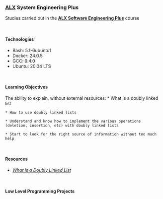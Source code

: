 ### [ALX](https://www.alxafrica.com/) System Engineering Plus

Studies carried out in the **[ALX Software Engineering Plus](https://www.alxafrica.com/software-engineering-plus/)** course

<br />

#### Technologies

* Bash:     5.1-6ubuntu1
* Docker:   24.0.5
* GCC:      9.4.0
* Ubuntu:   20.04 LTS

<br />

#### Learning Objectives

The ability to explain, without external resources:
	* What is a doubly linked list

	* How to use doubly linked lists

	* Understand and know how to implement the various operations (deletion, insertion, etc) with doubly linked lists

	* Start to look for the right source of information without too much help

<br />

#### Resources

* _[What is a Doubly Linked List](https://www.youtube.com/watch?v=k0pjD12bzP0)_

<br />

#### Low Level Programming Projects

<br />

